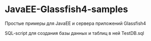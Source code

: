 # JavaEE-Glassfish4-samples
<p align="justify">
  Простые примеры для JavaEE и сервера приложений Glassfish4 
</p>
<p align="justify">
  SQL-script для создания базы данных и таблиц в ней TestDB.sql 
</p>
